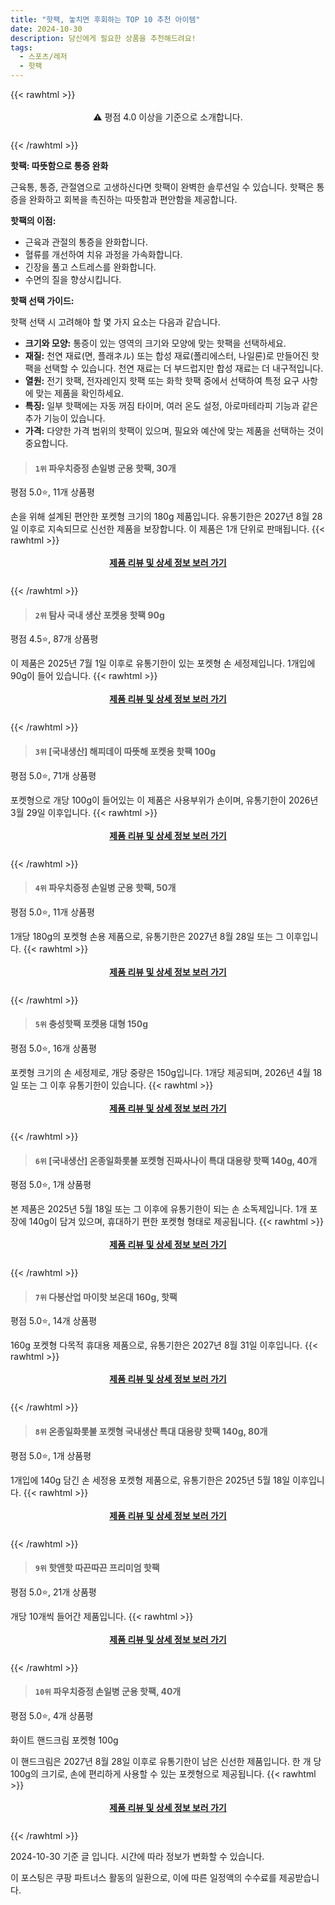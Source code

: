 ```yaml
---
title: "핫팩, 놓치면 후회하는 TOP 10 추천 아이템"
date: 2024-10-30
description: 당신에게 필요한 상품을 추천해드려요!
tags:
  - 스포츠/레저
  - 핫팩
---
```

{{< rawhtml >}}<div class="toc" style="text-align: center; height: 50px; line-height: 2;">  <p>⚠️ 평점 4.0 이상을 기준으로 소개합니다.<br></p></div> {{< /rawhtml >}}

**핫팩: 따뜻함으로 통증 완화**

근육통, 통증, 관절염으로 고생하신다면 핫팩이 완벽한 솔루션일 수 있습니다. 핫팩은 통증을 완화하고 회복을 촉진하는 따뜻함과 편안함을 제공합니다.

**핫팩의 이점:**

* 근육과 관절의 통증을 완화합니다.
* 혈류를 개선하여 치유 과정을 가속화합니다.
* 긴장을 풀고 스트레스를 완화합니다.
* 수면의 질을 향상시킵니다.

**핫팩 선택 가이드:**

핫팩 선택 시 고려해야 할 몇 가지 요소는 다음과 같습니다.

* **크기와 모양:** 통증이 있는 영역의 크기와 모양에 맞는 핫팩을 선택하세요.
* **재질:** 천연 재료(면, 플래ネル) 또는 합성 재료(폴리에스터, 나일론)로 만들어진 핫팩을 선택할 수 있습니다. 천연 재료는 더 부드럽지만 합성 재료는 더 내구적입니다.
* **열원:** 전기 핫팩, 전자레인지 핫팩 또는 화학 핫팩 중에서 선택하여 특정 요구 사항에 맞는 제품을 확인하세요.
* **특징:** 일부 핫팩에는 자동 꺼짐 타이머, 여러 온도 설정, 아로마테라피 기능과 같은 추가 기능이 있습니다.
* **가격:** 다양한 가격 범위의 핫팩이 있으며, 필요와 예산에 맞는 제품을 선택하는 것이 중요합니다.


>#### `1위` 파우치증정 손일병 군용 핫팩, 30개
평점 5.0⭐, 11개 상품평

손을 위해 설계된 편안한 포켓형 크기의 180g 제품입니다. 유통기한은 2027년 8월 28일 이후로 지속되므로 신선한 제품을 보장합니다. 이 제품은 1개 단위로 판매됩니다.
{{< rawhtml >}}<div class="toc" style="text-align: center; height: 50px; line-height: 2;"><p><b><a href="https://link.coupang.com/re/AFFSDP?lptag=AF5033054&pageKey=4501290760&itemId=20357436540&vendorItemId=87240476137&traceid=V0-153-94218d5f516c2049&clickBeacon=c7aba110-9662-11ef-bfdc-d2e3a06a636b%7E3&requestid=20241030110047235200931298&token=31850C%7CMIXED">제품 리뷰 및 상세 정보 보러 가기</a></b><br></p> </div>{{< /rawhtml >}}

>#### `2위` 탐사 국내 생산 포켓용 핫팩 90g
평점 4.5⭐, 87개 상품평

이 제품은 2025년 7월 1일 이후로 유통기한이 있는 포켓형 손 세정제입니다. 1개입에 90g이 들어 있습니다.
{{< rawhtml >}}<div class="toc" style="text-align: center; height: 50px; line-height: 2;"><p><b><a href="https://link.coupang.com/re/AFFSDP?lptag=AF5033054&pageKey=319688139&itemId=3986589394&vendorItemId=71970895995&traceid=V0-153-0728b308828004fa&requestid=20241030110047235200931298&token=31850C%7CMIXED">제품 리뷰 및 상세 정보 보러 가기</a></b><br></p> </div>{{< /rawhtml >}}

>#### `3위` [국내생산] 해피데이 따뜻해 포켓용 핫팩 100g
평점 5.0⭐, 71개 상품평

포켓형으로 개당 100g이 들어있는 이 제품은 사용부위가 손이며, 유통기한이 2026년 3월 29일 이후입니다.
{{< rawhtml >}}<div class="toc" style="text-align: center; height: 50px; line-height: 2;"><p><b><a href="https://link.coupang.com/re/AFFSDP?lptag=AF5033054&pageKey=6282289822&itemId=394154339&vendorItemId=5311391978&traceid=V0-153-9a620bc624beb3cf&requestid=20241030110047235200931298&token=31850C%7CMIXED">제품 리뷰 및 상세 정보 보러 가기</a></b><br></p> </div>{{< /rawhtml >}}

>#### `4위` 파우치증정 손일병 군용 핫팩, 50개
평점 5.0⭐, 11개 상품평

1개당 180g의 포켓형 손용 제품으로, 유통기한은 2027년 8월 28일 또는 그 이후입니다.
{{< rawhtml >}}<div class="toc" style="text-align: center; height: 50px; line-height: 2;"><p><b><a href="https://link.coupang.com/re/AFFSDP?lptag=AF5033054&pageKey=4501290760&itemId=24318863179&vendorItemId=72714917849&traceid=V0-153-94218d5f516c2049&clickBeacon=c7abc820-9662-11ef-8021-31e97c8b9e53%7E3&requestid=20241030110047235200931298&token=31850C%7CMIXED">제품 리뷰 및 상세 정보 보러 가기</a></b><br></p> </div>{{< /rawhtml >}}

>#### `5위` 충성핫팩 포켓용 대형 150g
평점 5.0⭐, 16개 상품평

포켓형 크기의 손 세정제로, 개당 중량은 150g입니다. 1개당 제공되며, 2026년 4월 18일 또는 그 이후 유통기한이 있습니다.
{{< rawhtml >}}<div class="toc" style="text-align: center; height: 50px; line-height: 2;"><p><b><a href="https://link.coupang.com/re/AFFSDP?lptag=AF5033054&pageKey=7335194861&itemId=21110782983&vendorItemId=3414447349&traceid=V0-153-980e7dc71c1192ad&requestid=20241030110047235200931298&token=31850C%7CMIXED">제품 리뷰 및 상세 정보 보러 가기</a></b><br></p> </div>{{< /rawhtml >}}

>#### `6위` [국내생산] 온종일화롯불 포켓형 진짜사나이 특대 대용량 핫팩 140g, 40개
평점 5.0⭐, 1개 상품평

본 제품은 2025년 5월 18일 또는 그 이후에 유통기한이 되는 손 소독제입니다. 1개 포장에 140g이 담겨 있으며, 휴대하기 편한 포켓형 형태로 제공됩니다.
{{< rawhtml >}}<div class="toc" style="text-align: center; height: 50px; line-height: 2;"><p><b><a href="https://link.coupang.com/re/AFFSDP?lptag=AF5033054&pageKey=6804356349&itemId=16075761425&vendorItemId=83558330401&traceid=V0-153-46f1a2c95ebc98df&clickBeacon=c7abc820-9662-11ef-a8fe-a578023d04e9%7E3&requestid=20241030110047235200931298&token=31850C%7CMIXED">제품 리뷰 및 상세 정보 보러 가기</a></b><br></p> </div>{{< /rawhtml >}}

>#### `7위` 다봉산업 마이핫 보온대 160g, 핫팩
평점 5.0⭐, 14개 상품평

160g 포켓형 다목적 휴대용 제품으로, 유통기한은 2027년 8월 31일 이후입니다.
{{< rawhtml >}}<div class="toc" style="text-align: center; height: 50px; line-height: 2;"><p><b><a href="https://link.coupang.com/re/AFFSDP?lptag=AF5033054&pageKey=143905596&itemId=6213668&vendorItemId=91020075717&traceid=V0-153-37d1410cbcc6728d&requestid=20241030110047235200931298&token=31850C%7CMIXED">제품 리뷰 및 상세 정보 보러 가기</a></b><br></p> </div>{{< /rawhtml >}}

>#### `8위` 온종일화롯불 포켓형 국내생산 특대 대용량 핫팩 140g, 80개
평점 5.0⭐, 1개 상품평

1개입에 140g 담긴 손 세정용 포켓형 제품으로, 유통기한은 2025년 5월 18일 이후입니다.
{{< rawhtml >}}<div class="toc" style="text-align: center; height: 50px; line-height: 2;"><p><b><a href="https://link.coupang.com/re/AFFSDP?lptag=AF5033054&pageKey=6804356349&itemId=22586174130&vendorItemId=89627908828&traceid=V0-153-46f1a2c95ebc98df&clickBeacon=c7abc820-9662-11ef-aa8f-29b982d19041%7E3&requestid=20241030110047235200931298&token=31850C%7CMIXED">제품 리뷰 및 상세 정보 보러 가기</a></b><br></p> </div>{{< /rawhtml >}}

>#### `9위` 핫앤핫 따끈따끈 프리미엄 핫팩
평점 5.0⭐, 21개 상품평

개당 10개씩 들어간 제품입니다.
{{< rawhtml >}}<div class="toc" style="text-align: center; height: 50px; line-height: 2;"><p><b><a href="https://link.coupang.com/re/AFFSDP?lptag=AF5033054&pageKey=1061731227&itemId=23901174484&vendorItemId=87155255565&traceid=V0-153-d8e3bfc75fe08844&requestid=20241030110047235200931298&token=31850C%7CMIXED">제품 리뷰 및 상세 정보 보러 가기</a></b><br></p> </div>{{< /rawhtml >}}

>#### `10위` 파우치증정 손일병 군용 핫팩, 40개
평점 5.0⭐, 4개 상품평

화이트 핸드크림 포켓형 100g

이 핸드크림은 2027년 8월 28일 이후로 유통기한이 남은 신선한 제품입니다. 한 개 당 100g의 크기로, 손에 편리하게 사용할 수 있는 포켓형으로 제공됩니다.
{{< rawhtml >}}<div class="toc" style="text-align: center; height: 50px; line-height: 2;"><p><b><a href="https://link.coupang.com/re/AFFSDP?lptag=AF5033054&pageKey=7154334323&itemId=24318863178&vendorItemId=87240476147&traceid=V0-153-56abbe7ed697b25d&clickBeacon=c7abc820-9662-11ef-875f-dff8a7cbcf75%7E3&requestid=20241030110047235200931298&token=31850C%7CMIXED">제품 리뷰 및 상세 정보 보러 가기</a></b><br></p> </div>{{< /rawhtml >}}


2024-10-30 기준 글 입니다.
시간에 따라 정보가 변화할 수 있습니다.

이 포스팅은 쿠팡 파트너스 활동의 일환으로, 이에 따른 일정액의 수수료를 제공받습니다.